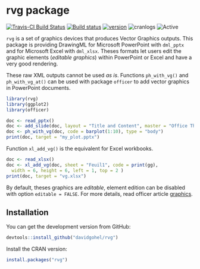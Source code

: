 rvg package
================

[![Travis-CI Build Status](https://travis-ci.org/davidgohel/rvg.svg?branch=master)](https://travis-ci.org/davidgohel/rvg) [![Build status](https://ci.appveyor.com/api/projects/status/github/davidgohel/rvg?branch=master)](https://ci.appveyor.com/project/davidgohel/rvg/branch/master) [![version](http://www.r-pkg.org/badges/version/rvg)](https://CRAN.R-project.org/package=rvg) ![cranlogs](http://cranlogs.r-pkg.org./badges/rvg) ![Active](http://www.repostatus.org/badges/latest/active.svg)

`rvg` is a set of graphics devices that produces Vector Graphics outputs. This package is providing DrawingML for Microsoft PowerPoint with `dml_pptx` and for Microsoft Excel with `dml_xlsx`. Theses formats let users edit the graphic elements (*editable graphics*) within PowerPoint or Excel and have a very good rendering.

These raw XML outputs cannot be used *as is*. Functions `ph_with_vg()` and `ph_with_vg_at()` can be used with package `officer` to add vector graphics in PowerPoint documents.

``` r
library(rvg)
library(ggplot2)
library(officer)

doc <- read_pptx()
doc <- add_slide(doc, layout = "Title and Content", master = "Office Theme")
doc <- ph_with_vg(doc, code = barplot(1:10), type = "body")
print(doc, target = "my_plot.pptx")
```

Function `xl_add_vg()` is the equivalent for Excel workbooks.

``` r
doc <- read_xlsx()
doc <- xl_add_vg(doc, sheet = "Feuil1", code = print(gg), 
  width = 6, height = 6, left = 1, top = 2 )
print(doc, target = "vg.xlsx")
```

By default, theses graphics are *editable*, element edition can be disabled with option `editable = FALSE`. For more details, read officer article [graphics](https://davidgohel.github.io/officer/articles/offcran/graphics.html).

Installation
------------

You can get the development version from GitHub:

``` r
devtools::install_github("davidgohel/rvg")
```

Install the CRAN version:

``` r
install.packages("rvg")
```
